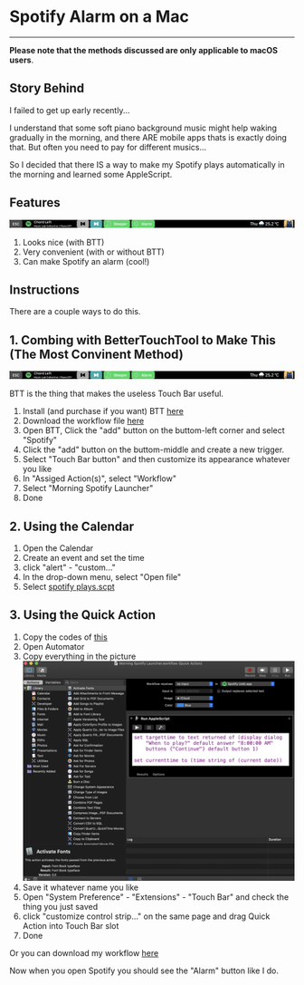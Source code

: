 # Spotify Alarm on a Mac
---
**Please note that the methods discussed are only applicable to macOS users**.


## Story Behind

I failed to get up early recently...

I understand that some soft piano background music might help waking gradually in the morning, and there ARE mobile apps thats is exactly doing that. But often you need to pay for different musics... 

So I decided that there IS a way to make my Spotify plays automatically in the morning and learned some AppleScript.

## Features
![TouchBarScreenShot](https://github.com/madeyexz/Launch-and-Play-Spotify-at-Specific-Time/blob/master/Screenshots/Touch%20Bar%202.png)
1. Looks nice (with BTT)
2. Very convenient (with or without BTT)
3. Can make Spotify an alarm (cool!)

## Instructions

There are a couple ways to do this.

## 1. Combing with BetterTouchTool to Make This (The Most Convinent Method)

![What we see with Spotify opened](https://github.com/madeyexz/Launch-and-Play-Spotify-at-Specific-Time/blob/master/Screenshots/Touch%20Bar%202.png)

BTT is the thing that makes the useless Touch Bar useful.

1. Install (and purchase if you want) BTT [here](https://folivora.ai/)
2. Download the workflow file [here](hhttps://github.com/madeyexz/Launch-and-Play-Spotify-at-Specific-Time/blob/master/Copy%20Path%20to%20Clipboard.workflow.zip)
3. Open BTT, Click the "add" button on the buttom-left corner and select "Spotify"
4. Click the "add" button on the buttom-middle and create a new trigger.
5. Select "Touch Bar button" and then customize its appearance whatever you like
6. In "Assiged Action(s)", select "Workflow"
7. Select "Morning Spotify Launcher"
8. Done

## 2. Using the Calendar
1. Open the Calendar
2. Create an event and set the time
3. click "alert" - "custom..."
4. In the drop-down menu, select "Open file"
5. Select [spotify plays.scpt](https://github.com/madeyexz/Launch-and-Play-Spotify-at-Specific-Time/blob/master/spotify%20play.scpt)

## 3. Using the Quick Action
1. Copy the codes of [this](https://github.com/madeyexz/Launch-and-Play-Spotify-at-Specific-Time/blob/master/Launch%20and%20Play%20Spotify.scpt)
2. Open Automator
3. Copy everything in the picture ![the picture](https://github.com/madeyexz/Launch-and-Play-Spotify-at-Specific-Time/blob/master/Screenshots/Workflow.png)
4. Save it whatever name you like
5. Open "System Preference" - "Extensions" - "Touch Bar" and check the thing you just saved
6. click "customize control strip..." on the same page and drag Quick Action into Touch Bar slot
7. Done

Or you can download my workflow [here](https://github.com/madeyexz/Launch-and-Play-Spotify-at-Specific-Time/blob/master/Copy%20Path%20to%20Clipboard.workflow.zip)



Now when you open Spotify you should see the "Alarm" button like I do.



